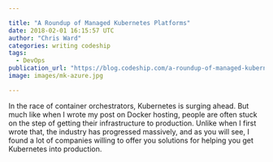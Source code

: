 ```yaml
---

title: "A Roundup of Managed Kubernetes Platforms"
date: 2018-02-01 16:15:57 UTC
author: "Chris Ward"
categories: writing codeship
tags:
  - DevOps
publication_url: "https://blog.codeship.com/a-roundup-of-managed-kubernetes-platforms/"
image: images/mk-azure.jpg

---
```

In the race of container orchestrators, Kubernetes is surging ahead. But much like when I wrote my post on Docker hosting, people are often stuck on the step of getting their infrastructure to production. Unlike when I first wrote that, the industry has progressed massively, and as you will see, I found a lot of companies willing to offer you solutions for helping you get Kubernetes into production.

